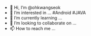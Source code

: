 - 👋 Hi, I’m @ohkwangseok
- 👀 I’m interested in ... #Android #JAVA
- 🌱 I’m currently learning ...
- 💞️ I’m looking to collaborate on ...
- 📫 How to reach me ...

<!---
ohkwangseok/ohkwangseok is a ✨ special ✨ repository because its `README.md` (this file) appears on your GitHub profile.
You can click the Preview link to take a look at your changes.
--->
